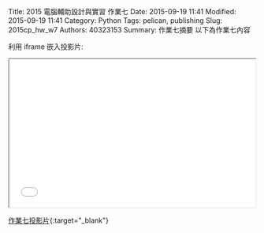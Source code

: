 Title: 2015 電腦輔助設計與實習 作業七
Date: 2015-09-19 11:41
Modified: 2015-09-19 11:41
Category: Python
Tags: pelican, publishing
Slug: 2015cp_hw_w7
Authors: 40323153
Summary: 作業七摘要
以下為作業七內容

利用 iframe 嵌入投影片:

<iframe src="simplest.html" width="500" height="300"></iframe>

[作業七投影片](simplest.html){:target="_blank"}

